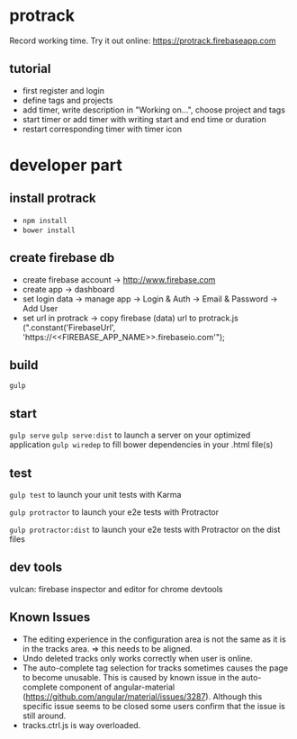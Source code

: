 # protrack
Record working time. Try it out online: https://protrack.firebaseapp.com

## tutorial
- first register and login
- define tags and projects
- add timer, write description in "Working on...", choose project and tags
- start timer or add timer with writing start and end time or duration 
- restart corresponding timer with timer icon

# developer part

## install protrack
- `npm install`
- `bower install`

## create firebase db
- create firebase account -> http://www.firebase.com
- create app -> dashboard
- set login data -> manage app -> Login & Auth -> Email & Password -> Add User
- set url in protrack -> copy firebase (data) url to protrack.js (".constant('FirebaseUrl', 'https://<<FIREBASE_APP_NAME>>.firebaseio.com'");

## build
`gulp`

## start
`gulp serve`
`gulp serve:dist` to launch a server on your optimized application
`gulp wiredep`  to fill bower dependencies in your .html file(s)

## test
`gulp test` to launch your unit tests with Karma

`gulp protractor` to launch your e2e tests with Protractor

`gulp protractor:dist` to launch your e2e tests with Protractor on the dist files

## dev tools
vulcan: firebase inspector and editor for chrome devtools

## Known Issues
- The editing experience in the configuration area is not the same as it is in the tracks area. => this needs to be aligned.
- Undo deleted tracks only works correctly when user is online.
- The auto-complete tag selection for tracks sometimes causes the page to become unusable.
  This is caused by known issue in the auto-complete component of angular-material
  (https://github.com/angular/material/issues/3287). Although this specific issue seems to be closed
  some users confirm that the issue is still around.
- tracks.ctrl.js is way overloaded.


